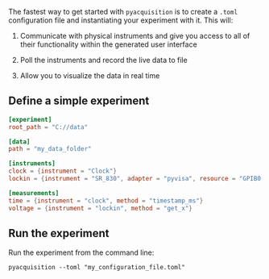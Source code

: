 The fastest way to get started with `pyacquisition` is to create a `.toml` configuration file and instantiating your experiment with it. This will:

1. Communicate with physical instruments and give you access to all of their functionality within the generated user interface

2. Poll the instruments and record the live data to file

3. Allow you to visualize the data in real time


## Define a simple experiment

```toml title="my_configuration_file.toml" linenums="1"
[experiment]
root_path = "C://data"

[data]
path = "my_data_folder"

[instruments]
clock = {instrument = "Clock"}
lockin = {instrument = "SR_830", adapter = "pyvisa", resource = "GPIB0::7::INSTR"}

[measurements]
time = {instrument = "clock", method = "timestamp_ms"}
voltage = {instrument = "lockin", method = "get_x"}
```

## Run the experiment

Run the experiment from the command line:

`pyacquisition --toml "my_configuration_file.toml"`